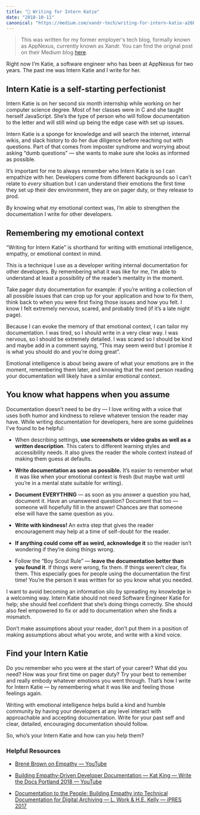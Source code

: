 ```yaml
---
title: "📓 Writing for Intern Katie"
date: "2018-10-11"
canonical: "https://medium.com/xandr-tech/writing-for-intern-katie-a26b705f74cc"
---
```


> This was written for my former employer's tech blog, formally known as AppNexus, currently known as Xandr. You can find the orignal post on their Medium blog [here](https://medium.com/xandr-tech/writing-for-intern-katie-a26b705f74cc).

Right now I’m Katie, a software engineer who has been at AppNexus for two years. The past me was Intern Katie and I write for her.

## Intern Katie is a self-starting perfectionist

Intern Katie is on her second six month internship while working on her computer science degree. Most of her classes were in C and she taught herself JavaScript. She’s the type of person who will follow documentation to the letter and will still wind up being the edge case with set up issues.

Intern Katie is a sponge for knowledge and will search the internet, internal wikis, and slack history to do her due diligence before reaching out with questions. Part of that comes from imposter syndrome and worrying about asking “dumb questions” — she wants to make sure she looks as informed as possible.

It’s important for me to always remember who Intern Katie is so I can empathize with her. Developers come from different backgrounds so I can’t relate to _every_ situation but I can understand their emotions the first time they set up their dev environment, they are on pager duty, or they release to prod.

By knowing what _my_ emotional context was, I’m able to strengthen the documentation I write for other developers.

## Remembering my emotional context

“Writing for Intern Katie” is shorthand for writing with emotional intelligence, empathy, or emotional context in mind.

This is a technique I use as a developer writing internal documentation for other developers. By remembering what it was like for me, I’m able to understand at least a possibility of the reader’s mentality in the moment.

Take pager duty documentation for example: if you’re writing a collection of all possible issues that can crop up for your application and how to fix them, think back to when you were first fixing those issues and how you felt. I know I felt extremely nervous, scared, and probably tired (if it’s a late night page).

Because I can evoke the memory of that emotional context, I can tailor my documentation. I was tired, so I should write in a very clear way. I was nervous, so I should be extremely detailed. I was scared so I should be kind and maybe add in a comment saying, “This may seem weird but I promise it is what you should do and you’re doing great”.

Emotional intelligence is about being aware of what your emotions are in the moment, remembering them later, and knowing that the next person reading your documentation will likely have a similar emotional context.

## You know what happens when you assume

Documentation doesn’t need to be dry — I love writing with a voice that uses both humor and kindness to relieve whatever tension the reader may have. While writing documentation for developers, here are some guidelines I’ve found to be helpful:

- When describing settings, **use screenshots or video grabs as well as a written description**. This caters to different learning styles and accessibility needs. It also gives the reader the whole context instead of making them guess at defaults.

- **Write documentation as soon as possible.** It’s easier to remember what it was like when your emotional context is fresh (but maybe wait until you’re in a mental state suitable for writing).

- **Document EVERYTHING** — as soon as you answer a question you had, document it. Have an unanswered question? Document that too — someone will hopefully fill in the answer! Chances are that someone else will have the same question as you.

- **Write with kindness!** An extra step that gives the reader encouragement may help at a time of self-doubt for the reader.

- **If anything could come off as weird, acknowledge it** so the reader isn’t wondering if they’re doing things wrong.

- Follow the “Boy Scout Rule” — **leave the documentation better than you found it**. If things were wrong, fix them. If things weren’t clear, fix them. This especially goes for people using the documentation the first time! You’re the person it was written for so you know what you needed.

I want to avoid becoming an information silo by spreading my knowledge in a welcoming way. Intern Katie should not need Software Engineer Katie for help; she should feel confident that she’s doing things correctly. She should also feel empowered to fix or add to documentation when she finds a mismatch.

Don’t make assumptions about your reader, don’t put them in a position of making assumptions about what you wrote, and write with a kind voice.

## Find your Intern Katie

Do you remember who you were at the start of your career? What did you need? How was your first time on pager duty? Try your best to remember and really embody whatever emotions you went through. That’s how I write for Intern Katie — by remembering what it was like and feeling those feelings again.

Writing with emotional intelligence helps build a kind and humble community by having your developers at any level interact with approachable and accepting documentation. Write for your past self and clear, detailed, encouraging documentation should follow.

So, who’s your Intern Katie and how can you help them?

### Helpful Resources

- [Brené Brown on Empathy — YouTube](https://www.youtube.com/watch?v=1Evwgu369Jw)

- [Building Empathy-Driven Developer Documentation — Kat King — Write the Docs Portland 2018 — YouTube](https://www.youtube.com/watch?v=_HCmFvxxKaQ)

- [Documentation to the People: Building Empathy into Technical Documentation for Digital Archiving — L. Work & H.E. Kelly — iPRES 2017](https://ipres2017.jp/wp-content/uploads/23Lauren-Work.pdf)
